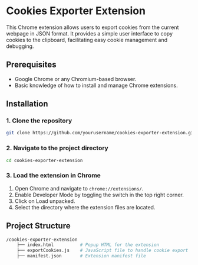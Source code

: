 # Cookies Exporter Extension

This Chrome extension allows users to export cookies from the current webpage in JSON format. It provides a simple user interface to copy cookies to the clipboard, facilitating easy cookie management and debugging.

## Prerequisites

- Google Chrome or any Chromium-based browser.
- Basic knowledge of how to install and manage Chrome extensions.

## Installation

### 1. Clone the repository

```bash
git clone https://github.com/yourusername/cookies-exporter-extension.git
```

### 2. Navigate to the project directory

```bash
cd cookies-exporter-extension
```

### 3. Load the extension in Chrome

1. Open Chrome and navigate to `chrome://extensions/`.
2. Enable Developer Mode by toggling the switch in the top right corner.
3. Click on Load unpacked.
4. Select the directory where the extension files are located.

## Project Structure

```bash
/cookies-exporter-extension
    ├── index.html          # Popup HTML for the extension
    ├── exportCookies.js    # JavaScript file to handle cookie export
    ├── manifest.json       # Extension manifest file
```